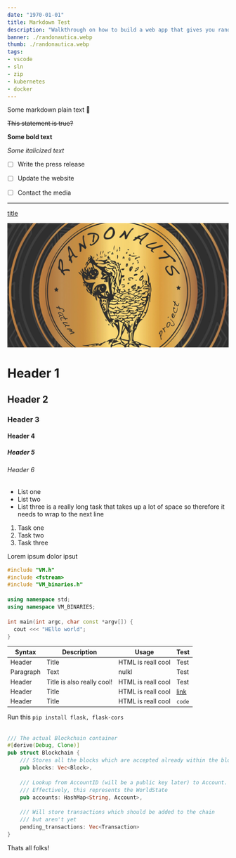 ```yaml
---
date: "1970-01-01"
title: Markdown Test
description: "Walkthrough on how to build a web app that gives you random locations to ... explore?"
banner: ./randonautica.webp
thumb: ./randonautica.webp
tags: 
- vscode
- sln
- zip
- kubernetes
- docker
---
```


Some markdown plain text :rocket:




~~This statement is true?~~

**Some bold text**

*Some italicized text*

- [ ] Write the press release
- [ ] Update the website
- [ ] Contact the media


---

[title](https://example.com)

![alt text](./randonautica.webp)

# Header 1
## Header 2
### Header 3
#### Header 4
##### Header 5
###### Header 6

- List one
- List two
- List three is a really long task that takes up a lot of space so therefore it needs to wrap to the next line

1. Task one
2. Task two
3. Task three

<Spoiler title="Hello">
Lorem ipsum dolor ipsut
</Spoiler>


```cpp
#include "VM.h"
#include <fstream>
#include "VM_binaries.h"

using namespace std;
using namespace VM_BINARIES;

int main(int argc, char const *argv[]) {
  cout <<< "HEllo world";
}

```

| Syntax | Description | Usage | Test |
| --- | --- | --- | --- |
| Header | Title | HTML is reall cool | Test |
| Paragraph | Text | nulkl | Test |
| Header | Title is also really cool! | HTML is reall cool | Test |
| Header | Title | HTML is reall cool |  [link](https://example.com) |
| Header | Title | HTML is reall cool |  `code` |

Run this `pip install flask, flask-cors`

```rust

/// The actual Blockchain container
#[derive(Debug, Clone)]
pub struct Blockchain {
    /// Stores all the blocks which are accepted already within the blockchain
    pub blocks: Vec<Block>,

    /// Lookup from AccountID (will be a public key later) to Account.
    /// Effectively, this represents the WorldState
    pub accounts: HashMap<String, Account>,

    /// Will store transactions which should be added to the chain
    /// but aren't yet
    pending_transactions: Vec<Transaction>
}
```
Thats all folks!
